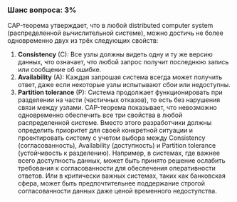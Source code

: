 ### Шанс вопроса: 3%

CAP-теорема утверждает, что в любой distributed computer system (распределенной вычислительной системе), можно достичь не более одновременно двух из трёх следующих свойств:
1. **Consistency** (C): Все узлы должны видеть одну и ту же версию данных, что означает, что любой запрос получит последнюю запись или сообщение об ошибке.
2. **Availability** (A): Каждая запрошая система всегда может получить ответ, даже если некоторые узлы испытывают сбои или недоступны.
3. **Partition tolerance** (P): Система продолжает функционировать при разделении на части (частичных отказов), то есть без нарушения связи между узлами.
CAP-теорема показывает, что невозможно одновременно обеспечить все три свойства в любой распределенной системе. Вместо этого разработчики должны определить приоритет для своей конкретной ситуации и проектировать систему с учетом выбора между Consistency (согласованность), Availability (доступность) и Partition tolerance (устойчивость к разделению).
Например, в системах, где важнее всего доступность данных, может быть принято решение ослабить требования к согласованности для обеспечения оперативности ответов. Или в критически важных системах, таких как банковская сфера, может быть предпочтительнее поддержание строгой согласованности данных даже ценой временного недоступства.